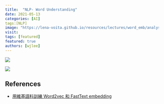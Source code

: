 ```yaml
---
title:  "NLP- Word Understanding"
date: 2021-05-13
categories: [AI]
tags:[NLP]
image: "https://lena-voita.github.io/resources/lectures/word_emb/analysis/king_example-min.png"
visit:
tags: [featured]
featured: true
authors: [wjlee]
---
```


[![](https://www.googleapis.com/download/storage/v1/b/kaggle-forum-message-attachments/o/inbox%2F4440537%2F9893aebfd4a94def4806612dc98eb2e1%2Fnlp.png?generation=1610797433251310&alt=media)](https://www.kaggle.com/getting-started/211797)

[![](https://www.googleapis.com/download/storage/v1/b/kaggle-forum-message-attachments/o/inbox%2F4440537%2Fa3a11ff3167936d62cfc8af32e25fc07%2Ftextmining.png?generation=1610797523874416&alt=media)](https://www.kaggle.com/getting-started/211797)



## References
* [用維基語料訓練 Word2vec 和 FastText embedding](https://medium.com/@black_swan/%E7%94%A8%E7%B6%AD%E5%9F%BA%E8%AA%9E%E6%96%99%E8%A8%93%E7%B7%B4-word2vec-%E5%92%8C-fasttext-embedding-25ede5b15994)